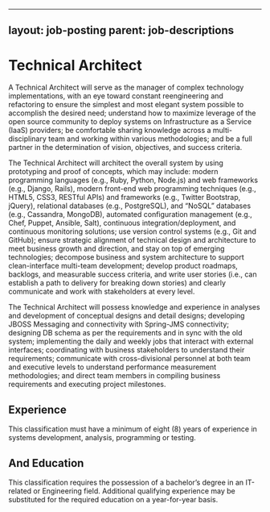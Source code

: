 
---
layout: job-posting
parent: job-descriptions
---



# Technical Architect    
A Technical Architect will serve as the manager of complex technology implementations, with an eye toward constant reengineering and refactoring to ensure the simplest and most elegant system possible to accomplish the desired need; understand how to maximize leverage of the open source community to deploy systems on Infrastructure as a Service (IaaS) providers; be comfortable sharing knowledge across a multi-disciplinary team and working within various methodologies; and be a full partner in the determination of vision, objectives, and success criteria.

The Technical Architect will architect the overall system by using prototyping and proof of concepts, which may include: modern programming languages (e.g., Ruby, Python, Node.js) and web frameworks (e.g., Django, Rails), modern front-end web programming techniques (e.g., HTML5, CSS3, RESTful APIs) and frameworks (e.g., Twitter Bootstrap, jQuery), relational databases (e.g., PostgreSQL), and “NoSQL” databases (e.g., Cassandra, MongoDB), automated configuration management (e.g., Chef, Puppet, Ansible, Salt), continuous integration/deployment, and continuous monitoring solutions; use version control systems (e.g., Git and GitHub); ensure strategic alignment of technical design and architecture to meet business growth and direction, and stay on top of emerging technologies; decompose business and system architecture to support clean-interface multi-team development; develop product roadmaps, backlogs, and measurable success criteria, and write user stories (i.e., can establish a path to delivery for breaking down stories) and clearly communicate and work with stakeholders at every level.

The Technical Architect will possess knowledge and experience in analyses and development of conceptual designs and detail designs; developing JBOSS Messaging and connectivity with Spring-JMS connectivity; designing DB schema as per the requirements and in sync with the old system; implementing the daily and weekly jobs that interact with external interfaces; coordinating with business stakeholders to understand their requirements; communicate with cross-divisional personnel at both team and executive levels to understand performance measurement methodologies; and direct team members in compiling business requirements and executing project milestones.

## Experience
This classification must have a minimum of eight (8) years of experience in systems development, analysis, programming or testing.

## And Education
This classification requires the possession of a bachelor’s degree in an IT-related or Engineering field. Additional qualifying experience may be substituted for the required education on a year-for-year basis.
